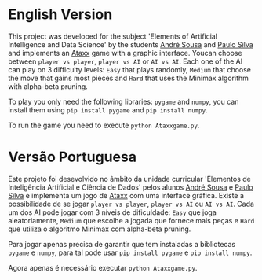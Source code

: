 # English Version

This project was developed for the subject 'Elements of Artificial Intelligence and Data Science' by the students [André Sousa](https://github.com/anfisou) and [Paulo Silva](https://github.com/Panda-Hacks) and implements an [Ataxx](https://en.wikipedia.org/wiki/Ataxx) game with a graphic interface. Youcan choose between
```player vs player```, ```player vs AI``` or ```AI vs AI```. Each one of the AI can play on 3 difficulty levels: ```Easy``` that plays randomly, ```Medium``` that choose the move that gains most pieces and ```Hard``` that uses the Minimax algorithm with alpha-beta pruning.

To play you only need the following libraries:  ```pygame``` and ```numpy```, you can install them using ```pip install pygame``` and ```pip install numpy```.

To run the game you need to execute ```python Ataxxgame.py```.

# Versão Portuguesa

Este projeto foi desevolvido no âmbito da unidade curricular 'Elementos de Inteligência Artificial e Ciência de Dados' pelos alunos [André Sousa](https://github.com/anfisou) e [Paulo Silva](https://github.com/Panda-Hacks) e implementa um jogo de [Ataxx](https://en.wikipedia.org/wiki/Ataxx) com uma interface gráfica. Existe a possibilidade de se jogar
```player vs player```, ```player vs AI``` ou ```AI vs AI```. Cada um dos AI pode jogar com 3 níveis de dificuldade: ```Easy``` que joga aleatoriamente, ```Medium``` que escolhe a jogada que fornece mais peças e ```Hard``` que utiliza o algoritmo Minimax com alpha-beta pruning.

Para jogar apenas precisa de garantir que tem instaladas a bibliotecas ```pygame``` e ```numpy```, para tal pode usar ```pip install pygame``` e ```pip install numpy```.

Agora apenas é necessário executar ```python Ataxxgame.py```.
